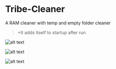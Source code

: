 # Tribe-Cleaner
A RAM cleaner with temp and empty folder cleaner
>+It adds itself to startup after run

![alt text](https://cdn.discordapp.com/attachments/1051113640733966407/1051114102384250991/image1.png)

![alt text](https://cdn.discordapp.com/attachments/1051113640733966407/1051114051318591579/image.png)

![alt text](https://cdn.discordapp.com/attachments/1051113640733966407/1051114315924656158/image.png)
